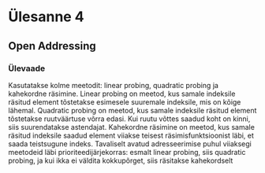 # Ülesanne 4 

## Open Addressing 

### Ülevaade 

Kasutatakse kolme meetodit: linear probing, quadratic probing ja kahekordne räsimine. Linear probing on meetod, kus samale indeksile räsitud element tõstetakse esimesele suuremale indeksile, mis on kõige lähemal. Quadratic probing on meetod, kus samale indeksile räsitud element tõstetakse ruutväärtuse võrra edasi. Kui ruutu võttes saadud koht on kinni, siis suurendatakse astendajat. Kahekordne räsimine on meetod, kus samale räsitud indeksile saadud element viiakse teisest räsimisfunktsioonist läbi, et saada teistsugune indeks. Tavaliselt avatud adresseerimise puhul viiaksegi meetodeid läbi prioriteedijärjekorras: esmalt linear probing, siis quadratic probing, ja kui ikka ei väldita kokkupõrget, siis räsitakse kahekordselt
